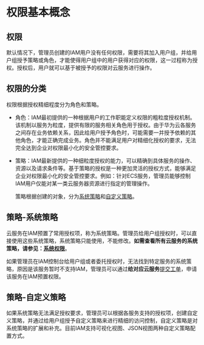 # 权限基本概念<a name="iam_01_0602"></a>

## 权限<a name="section9855153115017"></a>

默认情况下，管理员创建的IAM用户没有任何权限，需要将其加入用户组，并给用户组授予策略或角色，才能使得用户组中的用户获得对应的权限，这一过程称为授权。授权后，用户就可以基于被授予的权限对云服务进行操作。

## 权限的分类<a name="section248074315517"></a>

权限根据授权精细程度分为角色和策略。

-   角色：IAM最初提供的一种根据用户的工作职能定义权限的粗粒度授权机制。该机制以服务为粒度，提供有限的服务相关角色用于授权。由于华为云各服务之间存在业务依赖关系，因此给用户授予角色时，可能需要一并授予依赖的其他角色，才能正确完成业务。角色并不能满足用户对精细化授权的要求，无法完全达到企业对权限最小化的安全管控要求。
-   策略：IAM最新提供的一种细粒度授权的能力，可以精确到具体服务的操作、资源以及请求条件等。基于策略的授权是一种更加灵活的授权方式，能够满足企业对权限最小化的安全管控要求。例如：针对ECS服务，管理员能够控制IAM用户仅能对某一类云服务器资源进行指定的管理操作。

    策略根据创建的对象，分为[系统策略](#section12813010175110)和[自定义策略](#iam_01_0602_section1798011555117)。


## 策略-系统策略<a name="section12813010175110"></a>

云服务在IAM预置了常用授权项，称为系统策略。管理员给用户组授权时，可以直接使用这些系统策略，系统策略只能使用，不能修改。**如需查看所有云服务的系统策略，请参见：[系统权限](https://support.huaweicloud.com/usermanual-permissions/iam_01_0001.html)**。

如果管理员在IAM控制台给用户组或者委托授权时，无法找到特定服务的系统策略，原因是该服务暂时不支持IAM，管理员可以通过**给对应云服务**[提交工单](https://support.huaweicloud.com/usermanual-ticket/zh-cn_topic_0127038618.html)，申请该服务在IAM预置权限。

## 策略-自定义策略<a name="iam_01_0602_section1798011555117"></a>

如果系统策略无法满足授权要求，管理员可以根据各服务支持的授权项，创建自定义策略，并通过给用户组授予自定义策略来进行精细的访问控制，自定义策略是对系统策略的扩展和补充。目前IAM支持可视化视图、JSON视图两种自定义策略配置方式。

